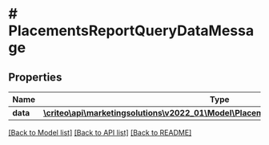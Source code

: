 # # PlacementsReportQueryDataMessage

## Properties

Name | Type | Description | Notes
------------ | ------------- | ------------- | -------------
**data** | [**\criteo\api\marketingsolutions\v2022_01\Model\PlacementsReportQueryEntityMessage[]**](PlacementsReportQueryEntityMessage.md) |  |

[[Back to Model list]](../../README.md#models) [[Back to API list]](../../README.md#endpoints) [[Back to README]](../../README.md)
